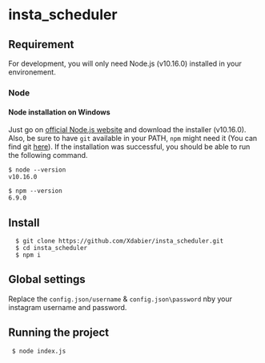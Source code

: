 # insta_scheduler

## Requirement 
For development, you will only need Node.js (v10.16.0) installed in your environement.

### Node
#### Node installation on Windows

  Just go on [official Node.js website](https://nodejs.org/en/download/releases/) and download the installer (v10.16.0).
Also, be sure to have `git` available in your PATH, `npm` might need it (You can find git [here](https://git-scm.com/)).
If the installation was successful, you should be able to run the following command.

    $ node --version
    v10.16.0

    $ npm --version
    6.9.0
    
  ## Install
      $ git clone https://github.com/Xdabier/insta_scheduler.git
      $ cd insta_scheduler
      $ npm i
 
    
  ## Global settings
  Replace the `config.json/username` & `config.json\password` nby your instagram username and password.
      
  ## Running the project
     $ node index.js
     
